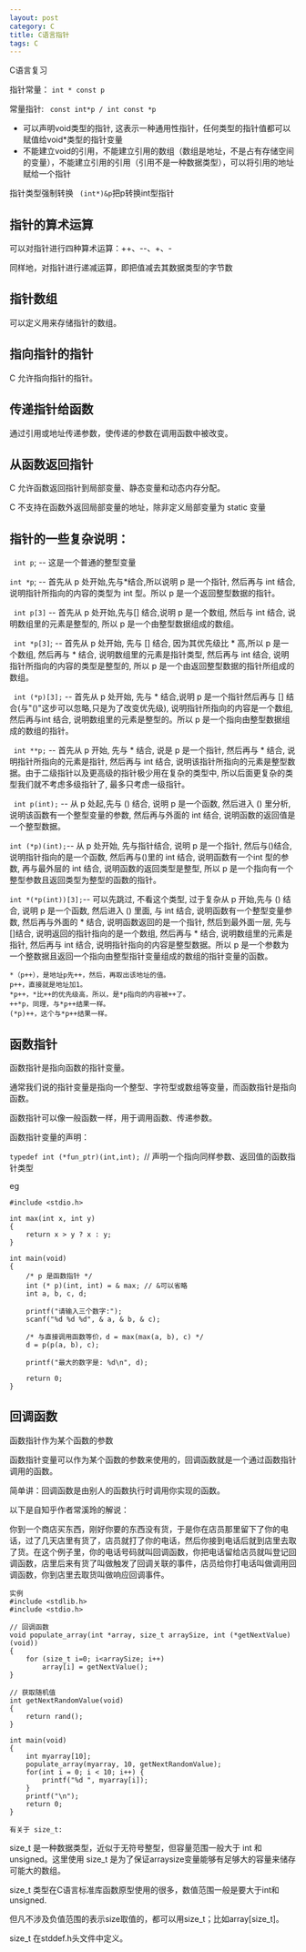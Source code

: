 ```yaml
---
layout: post
category: C
title: C语言指针
tags: C
---
```

C语言复习

指针常量： ```int * const p```

常量指针: ``` const int*p / int const *p```

- 可以声明void类型的指针, 这表示一种通用性指针，任何类型的指针值都可以赋值给void*类型的指针变量
- 不能建立void的引用，不能建立引用的数组（数组是地址，不是占有存储空间的变量），不能建立引用的引用（引用不是一种数据类型），可以将引用的地址赋给一个指针

指针类型强制转换 ``` (int*)&p```把p转换int型指针

## 指针的算术运算	
可以对指针进行四种算术运算：++、--、+、-

同样地，对指针进行递减运算，即把值减去其数据类型的字节数

## 指针数组	
可以定义用来存储指针的数组。

## 指向指针的指针	
C 允许指向指针的指针。

## 传递指针给函数
通过引用或地址传递参数，使传递的参数在调用函数中被改变。

## 从函数返回指针
C 允许函数返回指针到局部变量、静态变量和动态内存分配。

C 不支持在函数外返回局部变量的地址，除非定义局部变量为 static 变量

## 指针的一些复杂说明：

``` int p```; -- 这是一个普通的整型变量

 ```int *p```; -- 首先从 p 处开始,先与*结合,所以说明 p 是一个指针, 然后再与 int 结合, 说明指针所指向的内容的类型为 int 型。所以 p 是一个返回整型数据的指针。

``` int p[3]``` -- 首先从 p 处开始,先与[] 结合,说明 p 是一个数组, 然后与 int 结合, 说明数组里的元素是整型的, 所以 p 是一个由整型数据组成的数组。

``` int *p[3]```; -- 首先从 p 处开始, 先与 [] 结合, 因为其优先级比 * 高,所以 p 是一个数组, 然后再与 * 结合, 说明数组里的元素是指针类型, 然后再与 int 结合, 说明指针所指向的内容的类型是整型的, 所以 p 是一个由返回整型数据的指针所组成的数组。

``` int (*p)[3];``` -- 首先从 p 处开始, 先与 * 结合,说明 p 是一个指针然后再与 [] 结合(与"()"这步可以忽略,只是为了改变优先级), 说明指针所指向的内容是一个数组, 然后再与int 结合, 说明数组里的元素是整型的。所以 p 是一个指向由整型数据组成的数组的指针。

``` int **p;``` -- 首先从 p 开始, 先与 * 结合, 说是 p 是一个指针, 然后再与 * 结合, 说明指针所指向的元素是指针, 然后再与 int 结合, 说明该指针所指向的元素是整型数据。由于二级指针以及更高级的指针极少用在复杂的类型中, 所以后面更复杂的类型我们就不考虑多级指针了, 最多只考虑一级指针。

``` int p(int);``` -- 从 p 处起,先与 () 结合, 说明 p 是一个函数, 然后进入 () 里分析, 说明该函数有一个整型变量的参数, 然后再与外面的 int 结合, 说明函数的返回值是一个整型数据。

``` int (*p)(int); ```-- 从 p 处开始, 先与指针结合, 说明 p 是一个指针, 然后与()结合, 说明指针指向的是一个函数, 然后再与()里的 int 结合, 说明函数有一个int 型的参数, 再与最外层的 int 结合, 说明函数的返回类型是整型, 所以 p 是一个指向有一个整型参数且返回类型为整型的函数的指针。

``` int *(*p(int))[3]; ```-- 可以先跳过, 不看这个类型, 过于复杂从 p 开始,先与 () 结合, 说明 p 是一个函数, 然后进入 () 里面, 与 int 结合, 说明函数有一个整型变量参数, 然后再与外面的 * 结合, 说明函数返回的是一个指针, 然后到最外面一层, 先与[]结合, 说明返回的指针指向的是一个数组, 然后再与 * 结合, 说明数组里的元素是指针, 然后再与 int 结合, 说明指针指向的内容是整型数据。所以 p 是一个参数为一个整数据且返回一个指向由整型指针变量组成的数组的指针变量的函数。

    *（p++），是地址p先++，然后，再取出该地址的值。
    p++，直接就是地址加1。
    *p++，*比++的优先级高，所以，是*p指向的内容被++了。
    ++*p，同理，与*p++结果一样。
    (*p)++，这个与*p++结果一样。
    
## 函数指针

函数指针是指向函数的指针变量。

通常我们说的指针变量是指向一个整型、字符型或数组等变量，而函数指针是指向函数。

函数指针可以像一般函数一样，用于调用函数、传递参数。

函数指针变量的声明：

```typedef int (*fun_ptr)(int,int); ```// 声明一个指向同样参数、返回值的函数指针类型

eg

    #include <stdio.h>
    
    int max(int x, int y)
    {
        return x > y ? x : y;
    }

    int main(void)
    {
        /* p 是函数指针 */
        int (* p)(int, int) = & max; // &可以省略
        int a, b, c, d;
    
        printf("请输入三个数字:");
        scanf("%d %d %d", & a, & b, & c);
    
        /* 与直接调用函数等价，d = max(max(a, b), c) */
        d = p(p(a, b), c); 
    
        printf("最大的数字是: %d\n", d);
    
        return 0;
    }

## 回调函数
函数指针作为某个函数的参数

函数指针变量可以作为某个函数的参数来使用的，回调函数就是一个通过函数指针调用的函数。

简单讲：回调函数是由别人的函数执行时调用你实现的函数。

以下是自知乎作者常溪玲的解说：

你到一个商店买东西，刚好你要的东西没有货，于是你在店员那里留下了你的电话，过了几天店里有货了，店员就打了你的电话，然后你接到电话后就到店里去取了货。在这个例子里，你的电话号码就叫回调函数，你把电话留给店员就叫登记回调函数，店里后来有货了叫做触发了回调关联的事件，店员给你打电话叫做调用回调函数，你到店里去取货叫做响应回调事件。

    实例
    #include <stdlib.h>  
    #include <stdio.h>
    
    // 回调函数
    void populate_array(int *array, size_t arraySize, int (*getNextValue)(void))
    {
        for (size_t i=0; i<arraySize; i++)
            array[i] = getNextValue();
    }
    
    // 获取随机值
    int getNextRandomValue(void)
    {
        return rand();
    }
    
    int main(void)
    {
        int myarray[10];
        populate_array(myarray, 10, getNextRandomValue);
        for(int i = 0; i < 10; i++) {
            printf("%d ", myarray[i]);
        }
        printf("\n");
        return 0;
    }

    有关于 size_t:

size_t 是一种数据类型，近似于无符号整型，但容量范围一般大于 int 和 unsigned。这里使用 size_t 是为了保证arraysize变量能够有足够大的容量来储存可能大的数组。

size_t 类型在C语言标准库函数原型使用的很多，数值范围一般是要大于int和unsigned.

但凡不涉及负值范围的表示size取值的，都可以用size_t；比如array[size_t]。

size_t 在stddef.h头文件中定义。